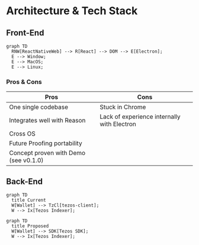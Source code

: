 # Architecture & Tech Stack

## Front-End

```mermaid
graph TD
  RNW[ReactNativeWeb] --> R[React] --> DOM --> E[Electron];
  E --> Window;
  E --> MacOS;
  E --> Linux;
```

### Pros & Cons

| Pros | Cons |
|--|--|
| One single codebase | Stuck in Chrome |
| Integrates well with Reason | Lack of experience internally with Electron |
| Cross OS | |
| Future Proofing portability | |
| Concept proven with Demo (see v0.1.0) | |

## Back-End

```mermaid
graph TD
  title Current
  W[Wallet] --> TzCl[tezos-client];
  W --> Ix[Tezos Indexer];
```

```mermaid
graph TD
  title Proposed
  W[Wallet] --> SDK[Tezos SDK];
  W --> Ix[Tezos Indexer];
```
